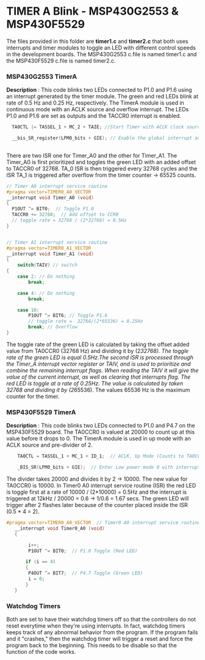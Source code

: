 # TIMER A Blink - MSP430G2553 & MSP430F5529
The files provided in this folder are **timer1.c** and **timer2.c** that both uses interrupts and timer modules to toggle an LED with different control speeds in the development boards. The MSP430G2553 c.file is named timer1.c and the MSP430F5529 c.file is named timer2.c. 

### MSP430G2553 TimerA
**Description** : This code blinks two LEDs connected to P1.0 and P1.6 using an interrupt generated by the timer module. The green and red LEDs blink at rate of 0.5 Hz and 0.25 Hz, respectively. The TimerA module is used in continuous mode with an ACLK source and overflow interrupt. The LEDs P1.0 and P1.6 are set as outputs and the TACCR0 interrupt is enabled. 
```c 
  TA0CTL |= TASSEL_1 + MC_2 + TAIE; //Start Timer with ACLK clock source, Continuous mode and enable overflow interrupt

  __bis_SR_register(LPM0_bits + GIE); // Enable the global interrupt and enter LPM0
  
  ```
There are two ISR one for Timer_A0 and the other for Timer_A1. The Timer_A0 is first prioritized and toggles the green LED with an added offset to TACCR0 of 32768. TA_0 ISR is then triggered every 32768 cycles and the ISR TA_1 is triggered after overflow from the timer counter -> 65525 counts. 

```c
// Timer A0 interrupt service routine
#pragma vector=TIMER0_A0_VECTOR
__interrupt void Timer_A0 (void)
{
  P1OUT ^= BIT0;  // Toggle P1.0
  TACCR0 += 32768;  // Add offset to CCR0
  // toggle rate = 32768 / (2*32768) = 0.5Hz
}


// Timer A1 interrupt service routine
#pragma vector=TIMER0_A1_VECTOR
__interrupt void Timer_A1 (void)
{
    switch(TAIV) // switch
{
    case 2: // Do nothing
        break;

    case 4: // Do nothing
        break;

    case 10:
        P1OUT ^= BIT6; // Toggle P1.6
        // toggle rate =  32768/(2*65536) = 0.25Hz
        break; // Overflow
}

```
The toggle rate of the green LED is calculated by taking the offset added value from TA0CCR0 (32768 Hz) and dividing it by (2*32768). The toggle rate of the green LED is equal 0.5Hz.The second ISR is processed through the Timer_A interrupt vector register or TAIV, and is used to prioritize and combine the remaining interrupt flags. When reading the TAIV it will give the value of the current interrupt, as well as clearing that interrupts flag. The red LED is toggle at a rate of 0.25Hz. The value is calculated by taken 32768 and dividing it by (2*65536). The values 65536 Hz is the maximum counter for the timer.

### MSP430F5529 TimerA
**Description** : This code blinks two LEDs connected to P1.0 and P4.7 on the MSP430F5529 board. The TA0CCR0 is valued at 20000 to count up at this value before it drops to 0. The TimerA module is used in up mode with an ACLK source and pre-divider of 2. 

```c
    TA0CTL = TASSEL_1 + MC_1 + ID_1;  // ACLK, Up Mode (Counts to TA0CCR0), ID_1: 20000/2 = 10000Hz

    _BIS_SR(LPM0_bits + GIE);  // Enter Low power mode 0 with interrupts enabled

```
The divider takes 20000 and divides it by 2 -> 10000. The new value for TA0CCR0 is 10000. In Timer0 A0 interrupt service routine (ISR) the red LED is toggle first at a rate of 10000 / (2*10000) = 0.5Hz and the interrupt is triggered at 12kHz / 20000 = 0.6 -> 1/0.6 = 1.67 secs. The green LED will trigger after 2 flashes later because of the counter placed inside the ISR (0.5 * 4 = 2).

```c
#pragma vector=TIMER0_A0_VECTOR  // Timer0 A0 interrupt service routine
   __interrupt void Timer0_A0 (void)
   {

        i++;
        P1OUT ^= BIT0;  // P1.0 Toggle (Red LED)

       if (i == 4)
       {
        P4OUT ^= BIT7;  // P4.7 Toggle (Green LED)
        i = 0;
       }
   }
```
### Watchdog Timers
Both are set to have their watchdog timers off so that the controllers do not reset everytime when they're using interrupts. In fact, watchdog timers keeps track of any abnormal behavior from the program. If the program fails and it "crashes," then the watchdog timer will trigger a reset and force the program back to the beginning. This needs to be disable so that the function of the code works.
